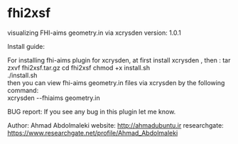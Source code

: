 # fhi2xsf
visualizing FHI-aims geometry.in via xcrysden
version:
1.0.1


Install guide:

For installing fhi-aims plugin for xcrysden, at first install xcrysden , then :
	tar zxvf fhi2xsf.tar.gz
	cd fhi2xsf
  	 chmod +x install.sh												      
  	./install.sh													      
 then you can view fhi-aims geometry.in files via xcrysden by the following command:						      
	xcrysden --fhiaims geometry.in											      




BUG report:
	If you see any bug in this plugin let me know.


Author:		Ahmad Abdolmaleki
website:	http://ahmadubuntu.ir
researchgate:	https://www.researchgate.net/profile/Ahmad_Abdolmaleki
